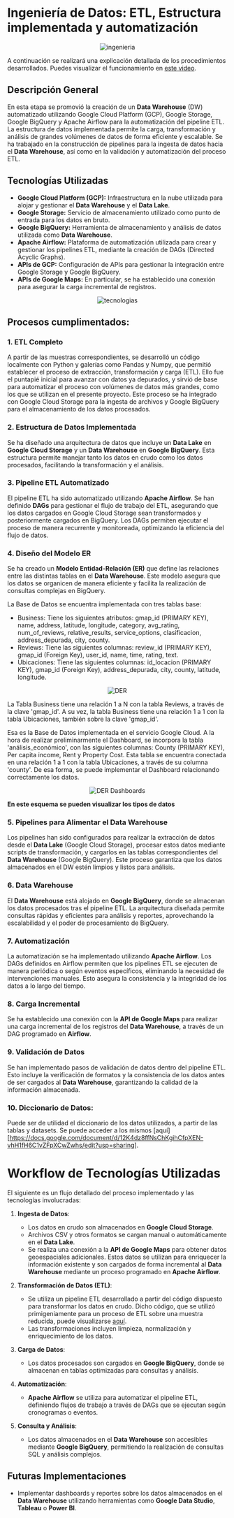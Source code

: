 # Ingeniería de Datos: ETL, Estructura implementada y automatización


<p align="center">
  <img src="/IMG/ingenieria-datos.jpg" alt="ingenieria" />
</p>

A continuación se realizará una explicación detallada de los procedimientos desarrollados. Puedes visualizar el funcionamiento en [este video](https://www.youtube.com/watch?v=8_UMW77SLqo).

## Descripción General
En esta etapa se promovió la creación de un **Data Warehouse** (DW) automatizado utilizando Google Cloud Platform (GCP), Google Storage, Google BigQuery y Apache Airflow para la automatización del pipeline ETL. La estructura de datos implementada permite la carga, transformación y análisis de grandes volúmenes de datos de forma eficiente y escalable. Se ha trabajado en la construcción de pipelines para la ingesta de datos hacia el **Data Warehouse**, así como en la validación y automatización del proceso ETL.

## Tecnologías Utilizadas
- **Google Cloud Platform (GCP):** Infraestructura en la nube utilizada para alojar y gestionar el **Data Warehouse** y el **Data Lake**.
- **Google Storage:** Servicio de almacenamiento utilizado como punto de entrada para los datos en bruto.
- **Google BigQuery:** Herramienta de almacenamiento y análisis de datos utilizada como **Data Warehouse**.
- **Apache Airflow:** Plataforma de automatización utilizada para crear y gestionar los pipelines ETL, mediante la creación de DAGs (Directed Acyclic Graphs).
- **APIs de GCP:** Configuración de APIs para gestionar la integración entre Google Storage y Google BigQuery.
- **APIs de Google Maps:** En particular, se ha establecido una conexión para asegurar la carga incremental de registros.

<p align="center">
  <img src="/IMG/tecnologias-ingenieria.jpeg" alt="tecnologias" />
</p>

## Procesos cumplimentados:

### 1. ETL Completo
A partir de las muestras correspondientes, se desarrolló un código localmente con Python y galerías como Pandas y Numpy, que permitió establecer el proceso de extracción, transformación y carga (ETL). Ello fue el puntapié inicial para avanzar con datos ya depurados, y sirvió de base para automatizar el proceso con volúmenes de datos más grandes, como los que se utilizan en el presente proyecto.
Este proceso se ha integrado con Google Cloud Storage para la ingesta de archivos y Google BigQuery para el almacenamiento de los datos procesados.

### 2. Estructura de Datos Implementada
Se ha diseñado una arquitectura de datos que incluye un **Data Lake** en **Google Cloud Storage** y un **Data Warehouse** en **Google BigQuery**. Esta estructura permite manejar tanto los datos en crudo como los datos procesados, facilitando la transformación y el análisis.

### 3. Pipeline ETL Automatizado
El pipeline ETL ha sido automatizado utilizando **Apache Airflow**. Se han definido **DAGs** para gestionar el flujo de trabajo del ETL, asegurando que los datos cargados en Google Cloud Storage sean transformados y posteriormente cargados en BigQuery. Los DAGs permiten ejecutar el proceso de manera recurrente y monitoreada, optimizando la eficiencia del flujo de datos.

### 4. Diseño del Modelo ER
Se ha creado un **Modelo Entidad-Relación (ER)** que define las relaciones entre las distintas tablas en el **Data Warehouse**. Este modelo asegura que los datos se organicen de manera eficiente y facilita la realización de consultas complejas en BigQuery.

La Base de Datos se encuentra implementada con tres tablas base:
- Business:
Tiene los siguientes atributos: gmap_id (PRIMARY KEY), name, address, latitude, longitude, category, avg_rating, num_of_reviews, relative_results, service_options, clasificacion, address_depurada, city, county.
- Reviews:
Tiene las siguientes columnas: review_id (PRIMARY KEY), gmap_id (Foreign Key), user_id, name, time, rating, text.
- Ubicaciones:
Tiene las siguientes columnas: id_locacion (PRIMARY KEY), gmap_id (Foreign Key), address_depurada, city, county, latitude, longitude.

<p align="center">
  <img src="/IMG/DER/DER.jpeg" alt="DER" />
</p>

La Tabla Business tiene una relación 1 a N con la tabla Reviews, a través de la clave 'gmap_id'. A su vez, la tabla Business tiene una relación 1 a 1 con la tabla Ubicaciones, también sobre la clave 'gmap_id'.

Esa es la Base de Datos implementada en el servicio Google Cloud.
A la hora de realizar preliminarmente el Dashboard, se incorpora la tabla 'análisis_económico', con las siguientes columnas: County (PRIMARY KEY), Per capita income, Rent y Property Cost.
Esta tabla se encuentra conectada en una relación 1 a 1 con la tabla Ubicaciones, a través de su columna 'county'. De esa forma, se puede implementar el Dashboard relacionando correctamente los datos.

<p align="center">
  <img src="/IMG/DER/DER_final.jpeg" alt="DER Dashboards" />
</p>

**En este esquema se pueden visualizar los tipos de datos**


### 5. Pipelines para Alimentar el Data Warehouse
Los pipelines han sido configurados para realizar la extracción de datos desde el **Data Lake** (Google Cloud Storage), procesar estos datos mediante scripts de transformación, y cargarlos en las tablas correspondientes del **Data Warehouse** (Google BigQuery). Este proceso garantiza que los datos almacenados en el DW estén limpios y listos para análisis.

### 6. Data Warehouse
El **Data Warehouse** está alojado en **Google BigQuery**, donde se almacenan los datos procesados tras el pipeline ETL. La arquitectura diseñada permite consultas rápidas y eficientes para análisis y reportes, aprovechando la escalabilidad y el poder de procesamiento de BigQuery.

### 7. Automatización
La automatización se ha implementado utilizando **Apache Airflow**. Los DAGs definidos en Airflow permiten que los pipelines ETL se ejecuten de manera periódica o según eventos específicos, eliminando la necesidad de intervenciones manuales. Esto asegura la consistencia y la integridad de los datos a lo largo del tiempo.

### 8. Carga Incremental
Se ha establecido una conexión con la **API de Google Maps** para realizar una carga incremental de los registros del **Data Warehouse**, a través de un DAG programado en **Airflow**.

### 9. Validación de Datos
Se han implementado pasos de validación de datos dentro del pipeline ETL. Esto incluye la verificación de formatos y la consistencia de los datos antes de ser cargados al **Data Warehouse**, garantizando la calidad de la información almacenada.

### 10. Diccionario de Datos:
Puede ser de utilidad el diccionario de los datos utilizados, a partir de las tablas y datasets.
Se puede acceder a los mismos [aquí][https://docs.google.com/document/d/12K4dz8ffNsChKgihCfpXEN-vhH1fH6C1vZFpXCwZwhs/edit?usp=sharing].



# Workflow de Tecnologías Utilizadas
El siguiente es un flujo detallado del proceso implementado y las tecnologías involucradas:

1. **Ingesta de Datos**:
   - Los datos en crudo son almacenados en **Google Cloud Storage**.
   - Archivos CSV y otros formatos se cargan manual o automáticamente en el **Data Lake**.
   - Se realiza una conexión a la **API de Google Maps** para obtener datos geoespaciales adicionales. Estos datos se utilizan para enriquecer la información existente y son cargados de forma incremental al **Data Warehouse** mediante un proceso programado en **Apache Airflow**.

2. **Transformación de Datos (ETL)**:
   - Se utiliza un pipeline ETL desarrollado a partir del código dispuesto para transformar los datos en crudo. Dicho código, que se utilizó primigeniamente para un proceso de ETL sobre una muestra reducida, puede visualizarse [aquí](/Data%20Engineering/ETL/ETL_Google).
   - Las transformaciones incluyen limpieza, normalización y enriquecimiento de los datos.

3. **Carga de Datos**:
   - Los datos procesados son cargados en **Google BigQuery**, donde se almacenan en tablas optimizadas para consultas y análisis.

4. **Automatización**:
   - **Apache Airflow** se utiliza para automatizar el pipeline ETL, definiendo flujos de trabajo a través de DAGs que se ejecutan según cronogramas o eventos.

5. **Consulta y Análisis**:
   - Los datos almacenados en el **Data Warehouse** son accesibles mediante **Google BigQuery**, permitiendo la realización de consultas SQL y análisis complejos.

## Futuras Implementaciones
- Implementar dashboards y reportes sobre los datos almacenados en el **Data Warehouse** utilizando herramientas como **Google Data Studio**, **Tableau** o **Power BI**.